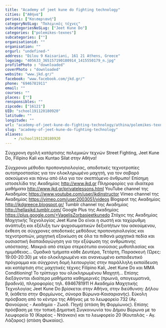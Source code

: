```yaml
---
title: "Academy of jeet kune do fighting technology"
cities: ["Αθήνα"]
perioxi: ["Καισαριανή"]
categoryNoSLug: "Πολεμικές τέχνες"
subcategoriesNoSLug: ["Jeet Kune Do"]
categories: ["polemikes-texnes"]
subcategories: [""]
organisationid: ""
organisation: ""
orgurl: "undefined-"
address: "Dilou 9 Kaisariani, 161 21 Athens, Greece"
logoimg: "405633_365157190180914_1415550179_n.jpg"
profilePhoto : "downloaded"
coverPhoto : "downloaded"
website: "www.jkd.gr/"
facebook: "www.facebook.com/jkd.gr/"
phone: "6946781911"
email: ""
courses: ""
places: [""]
rensponsibles: ""
zipcode: ["16121"]
UID: "school191120180920"
latitude: ""
longitude: ""
url: "academy-of-jeet-kune-do-fighting-technology/athina/polemikes-texnes/"
slug: "academy-of-jeet-kune-do-fighting-technology"
aliases:
    - /school191120180920
---
```



Σύγχρονη σχολή κατάρτισης πολεμικών τεχνών Street Fighting, Jeet Kune Do, Filipino Kali και Kuntao Silat στην Αθήνα!

Σύγχρονοι μέθοδοι προπονησιολογίας, αποδοτικές τεχνοτροπίες αυτοπροστασίας για τον ολοκληρωμένο μαχητή, για τον σοβαρό ασκούμενο και πάνω από όλα για τον σκεπτόμενο άνθρωπο! Επίσημη ιστοσελίδα της Ακαδημίας http://www.jkd.gr Πληροφορίες για ιδιαίτερα μαθήματα http://www.jkd.gr/privatelessons.html YouTube channel της Ακαδημίας https://www.youtube.com/user/jkdinstructor Vimeo channel της Ακαδημίας https://vimeo.com/user2003051/videos Blogspot της Ακαδημίας http://jkdgreece.blogspot.gr/ Tumblr channel της Ακαδημίας http://hellasjkd.tumblr.com/ Google Plus της Ακαδημίας https://plus.google.com/+VagelisZorbasjeetkunedo Στόχος της Ακαδημίας Μαχητικής Τεχνολογίας Jeet Kune Do είναι η σωστή και ταχύρυθμη ανάπτυξη και εξέλιξη των ψυχοσωματικών δεξιοτήτων του ασκούμενου, έκθεση σε σύγχρονες αποδοτικές μεθόδους προπονησιολογίας και τεχνοτροπιών, μαχητική εξοικίωση σε όλα τα πιθανά μαχητικά πεδία και ουσιαστική διαπαιδαγώγηση για την εξύψωση της ανθρώπινης υπόστασης. Μακριά από στείρα στερεότυπα ανούσιας μυθοπλασίας και ημιμάθειας… Ομαδικά τμήματα κάθε Δευτέρα, Τετάρτη, Παρασκευή (Ώρες: 19:00-20:30) με νέο ολοκληρωμένο και ανανεωμένο εκπαιδευτικό πρόγραμμα και σύγχρονη δομή λειτουργίας στην παράλληλη εκπαίδευση και κατάρτιση στις μαχητικές τέχνες Filipino Kali, Jeet Kune Do και MMA Conditioning! Το τρίπτυχο του ολοκληρωμένου Μαχητή… Επίσης διεξάγονται ιδιαίτερα μαθήματα καθημερινές (πρωινά, απογευματινά, βραδινά), πληροφορίες τηλ. 6946781911 Η Ακαδημία Μαχητικής Τεχνολογίας Jeet Kune Do βρίσκεται στην Αθήνα, στην διεύθυνση: Δήλου 9, (κάθετα στην Φορμίωνος, σύνορα Βύρωνα-Καισαριανής). Εύκολη πρόσβαση από το κέντρο της Αθήνας με το λεωφορείο 732 (Αγ. Φανούριος - Ακαδημία - Ζωοδ. Πηγή) (στάση 9η Φορμίωνος). Επίσης πρόσβαση με την τοπική Δημοτική Συγκοινωνία του Δήμου Βύρωνα με το λεωφορείο 10 (Καρέας - Ντάνκαν) και το λεωφορείο 20 (Κουταλάς - Αγ. Λάζαρος) (στάση Φωκαίας).